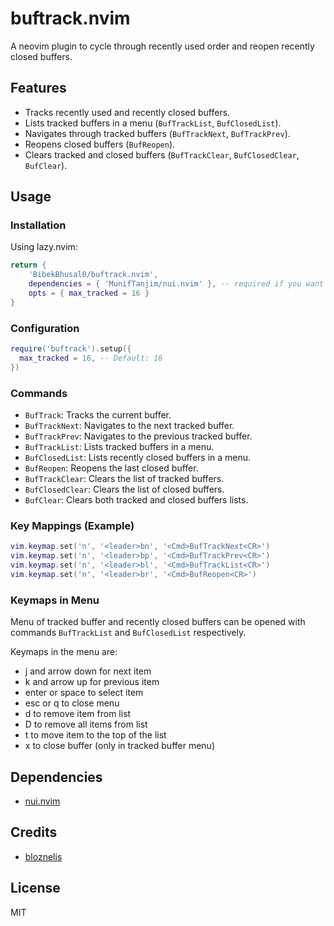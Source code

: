 # buftrack.nvim

A neovim plugin to cycle through recently used order and reopen recently closed buffers.

## Features

- Tracks recently used and recently closed buffers.
- Lists tracked buffers in a menu (`BufTrackList`, `BufClosedList`).
- Navigates through tracked buffers (`BufTrackNext`, `BufTrackPrev`).
- Reopens closed buffers (`BufReopen`).
- Clears tracked and closed buffers (`BufTrackClear`, `BufClosedClear`, `BufClear`).

## Usage

### Installation

Using lazy.nvim:

```lua
return {
    'BibekBhusal0/buftrack.nvim',
    dependencies = { 'MunifTanjim/nui.nvim' }, -- required if you want to use menu
    opts = { max_tracked = 16 }
}
```

### Configuration

```lua
require('buftrack').setup({
  max_tracked = 16, -- Default: 16
})
```

### Commands

- `BufTrack`: Tracks the current buffer.
- `BufTrackNext`: Navigates to the next tracked buffer.
- `BufTrackPrev`: Navigates to the previous tracked buffer.
- `BufTrackList`: Lists tracked buffers in a menu.
- `BufClosedList`: Lists recently closed buffers in a menu.
- `BufReopen`: Reopens the last closed buffer.
- `BufTrackClear`: Clears the list of tracked buffers.
- `BufClosedClear`: Clears the list of closed buffers.
- `BufClear`: Clears both tracked and closed buffers lists.

### Key Mappings (Example)

```lua
vim.keymap.set('n', '<leader>bn', '<Cmd>BufTrackNext<CR>')
vim.keymap.set('n', '<leader>bp', '<Cmd>BufTrackPrev<CR>')
vim.keymap.set('n', '<leader>bl', '<Cmd>BufTrackList<CR>')
vim.keymap.set('n', '<leader>br', '<Cmd>BufReopen<CR>')
```

### Keymaps in Menu

Menu of tracked buffer and recently closed buffers can be opened with commands `BufTrackList` and `BufClosedList` respectively.

Keymaps in the menu are:

- j and arrow down for next item
- k and arrow up for previous item
- enter or space to select item
- esc or q to close menu
- d to remove item from list
- D to remove all items from list
- t to move item to the top of the list
- x to close buffer (only in tracked buffer menu)

## Dependencies

- [nui.nvim](https://github.com/MunifTanjim/nui.nvim)

## Credits

- [bloznelis](https://github.com/bloznelis/buftrack.nvim)

## License

MIT
